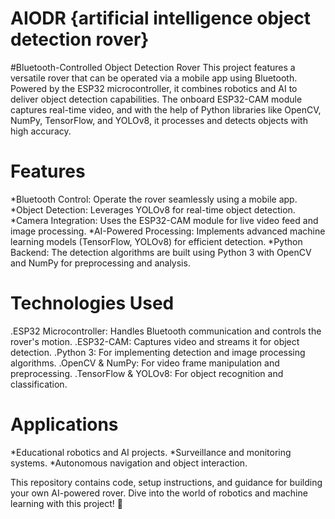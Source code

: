 # AIODR {artificial intelligence object detection rover}

#Bluetooth-Controlled Object Detection Rover
This project features a versatile rover that can be operated via a mobile app using Bluetooth. Powered by the ESP32 microcontroller, it combines robotics and AI to deliver object detection capabilities. The onboard ESP32-CAM module captures real-time video, and with the help of Python libraries like OpenCV, NumPy, TensorFlow, and YOLOv8, it processes and detects objects with high accuracy.

Features
===========================================================================
*Bluetooth Control: Operate the rover seamlessly using a mobile app.
*Object Detection: Leverages YOLOv8 for real-time object detection.
*Camera Integration: Uses the ESP32-CAM module for live video feed and image processing.
*AI-Powered Processing: Implements advanced machine learning models (TensorFlow, YOLOv8) for efficient detection.
*Python Backend: The detection algorithms are built using Python 3 with OpenCV and NumPy for preprocessing and analysis.

Technologies Used
===========================================================================
.ESP32 Microcontroller: Handles Bluetooth communication and controls the rover's motion.
.ESP32-CAM: Captures video and streams it for object detection.
.Python 3: For implementing detection and image processing algorithms.
.OpenCV & NumPy: For video frame manipulation and preprocessing.
.TensorFlow & YOLOv8: For object recognition and classification.

Applications
============================================================================
*Educational robotics and AI projects.
*Surveillance and monitoring systems.
*Autonomous navigation and object interaction.


This repository contains code, setup instructions, and guidance for building your own AI-powered rover. Dive into the world of robotics and machine learning with this project! 🚀







